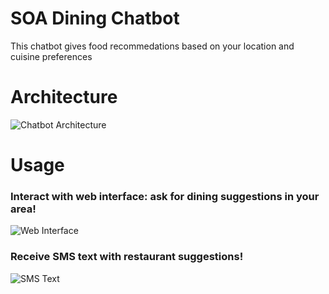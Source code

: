 # SOA Dining Chatbot
This chatbot gives food recommedations based on your location and cuisine preferences

# Architecture
![Chatbot Architecture](https://coms-6998-hw-1-jaz2130.s3.amazonaws.com/Screen+Shot+2020-02-24+at+8.07.52+PM.png)

# Usage
### Interact with web interface: ask for dining suggestions in your area!
![Web Interface](https://coms-6998-hw-1-jaz2130.s3.amazonaws.com/Screen+Shot+2020-03-22+at+8.09.11+PM.png)

### Receive SMS text with restaurant suggestions!
![SMS Text](https://coms-6998-hw-1-jaz2130.s3.amazonaws.com/Screen+Shot+2020-03-22+at+8.03.42+PM.png)
